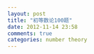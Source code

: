 ```yaml
---
layout: post
title: "初等数论100题"
date: 2012-11-14 23:58
comments: true
categories: number theory
---
```


